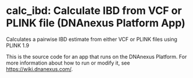 <!-- dx-header -->
# calc_ibd: Calculate IBD from VCF or PLINK file (DNAnexus Platform App)

Calculates a pairwise IBD estimate from either VCF or PLINK files using PLINK 1.9

This is the source code for an app that runs on the DNAnexus Platform.
For more information about how to run or modify it, see
https://wiki.dnanexus.com/.
<!-- /dx-header -->



<!--
TODO: This app directory was automatically generated by dx-app-wizard;
please edit this Readme.md file to include essential documentation about
your app that would be helpful to users. (Also see the
Readme.developer.md.) Once you're done, you can remove these TODO
comments.

For more info, see https://wiki.dnanexus.com/Developer-Portal.
-->
